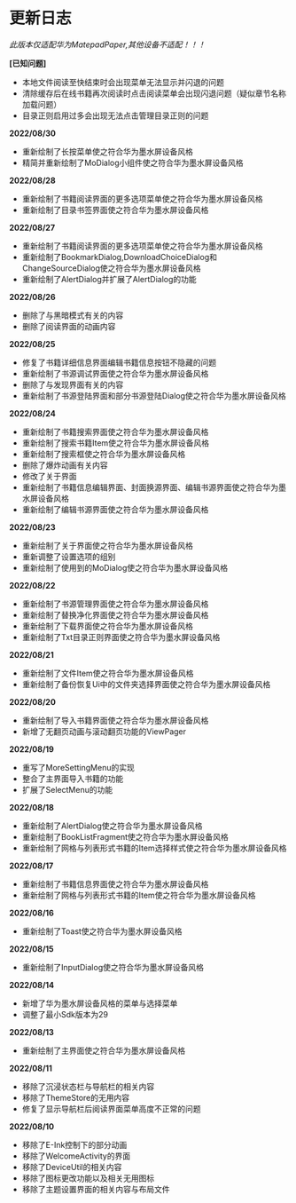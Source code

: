 # 更新日志

*此版本仅适配华为MatepadPaper,其他设备不适配！！！*

**[已知问题]**
* 本地文件阅读至快结束时会出现菜单无法显示并闪退的问题
* 清除缓存后在线书籍再次阅读时点击阅读菜单会出现闪退问题（疑似章节名称加载问题）
* 目录正则启用过多会出现无法点击管理目录正则的问题

**2022/08/30**
* 重新绘制了长按菜单使之符合华为墨水屏设备风格
* 精简并重新绘制了MoDialog小组件使之符合华为墨水屏设备风格

**2022/08/28**
* 重新绘制了书籍阅读界面的更多选项菜单使之符合华为墨水屏设备风格
* 重新绘制了目录书签界面使之符合华为墨水屏设备风格

**2022/08/27**
* 重新绘制了书籍阅读界面的更多选项菜单使之符合华为墨水屏设备风格
* 重新绘制了BookmarkDialog,DownloadChoiceDialog和ChangeSourceDialog使之符合华为墨水屏设备风格
* 重新绘制了AlertDialog并扩展了AlertDialog的功能

**2022/08/26**
* 删除了与黑暗模式有关的内容
* 删除了阅读界面的动画内容

**2022/08/25**
* 修复了书籍详细信息界面编辑书籍信息按钮不隐藏的问题
* 重新绘制了书源调试界面使之符合华为墨水屏设备风格
* 删除了与发现界面有关的内容
* 重新绘制了书源登陆界面和部分书源登陆Dialog使之符合华为墨水屏设备风格

**2022/08/24**
* 重新绘制了书籍搜索界面使之符合华为墨水屏设备风格
* 重新绘制了搜索书籍Item使之符合华为墨水屏设备风格
* 重新绘制了搜索框使之符合华为墨水屏设备风格
* 删除了爆炸动画有关内容
* 修改了关于界面
* 重新绘制了书籍信息编辑界面、封面换源界面、编辑书源界面使之符合华为墨水屏设备风格
* 重新绘制了编辑书源界面使之符合华为墨水屏设备风格

**2022/08/23**
* 重新绘制了关于界面使之符合华为墨水屏设备风格
* 重新调整了设置选项的组别
* 重新绘制了使用到的MoDialog使之符合华为墨水屏设备风格

**2022/08/22**
* 重新绘制了书源管理界面使之符合华为墨水屏设备风格
* 重新绘制了替换净化界面使之符合华为墨水屏设备风格
* 重新绘制了下载界面使之符合华为墨水屏设备风格
* 重新绘制了Txt目录正则界面使之符合华为墨水屏设备风格

**2022/08/21**
* 重新绘制了文件Item使之符合华为墨水屏设备风格
* 重新绘制了备份恢复Ui中的文件夹选择界面使之符合华为墨水屏设备风格

**2022/08/20**
* 重新绘制了导入书籍界面使之符合华为墨水屏设备风格
* 新增了无翻页动画与滚动翻页功能的ViewPager

**2022/08/19**
* 重写了MoreSettingMenu的实现
* 整合了主界面导入书籍的功能
* 扩展了SelectMenu的功能

**2022/08/18**
* 重新绘制了AlertDialog使之符合华为墨水屏设备风格
* 重新绘制了BookListFragment使之符合华为墨水屏设备风格
* 重新绘制了网格与列表形式书籍的Item选择样式使之符合华为墨水屏设备风格

**2022/08/17**
* 重新绘制了书籍信息界面使之符合华为墨水屏设备风格
* 重新绘制了网格与列表形式书籍的Item使之符合华为墨水屏设备风格

**2022/08/16**
* 重新绘制了Toast使之符合华为墨水屏设备风格

**2022/08/15**
* 重新绘制了InputDialog使之符合华为墨水屏设备风格

**2022/08/14**
* 新增了华为墨水屏设备风格的菜单与选择菜单
* 调整了最小Sdk版本为29

**2022/08/13**
* 重新绘制了主界面使之符合华为墨水屏设备风格

**2022/08/11**
* 移除了沉浸状态栏与导航栏的相关内容
* 移除了ThemeStore的无用内容
* 修复了显示导航栏后阅读界面菜单高度不正常的问题

**2022/08/10**
* 移除了E-Ink控制下的部分动画
* 移除了WelcomeActivity的界面
* 移除了DeviceUtil的相关内容
* 移除了图标更改功能以及相关无用图标
* 移除了主题设置界面的相关内容与布局文件
